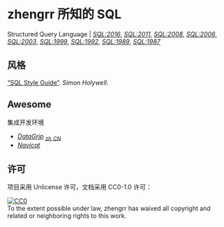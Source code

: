# zhengrr 所知的 SQL

Structured Query Language
| [*SQL:2016*](https://iso.org/standard/63555.html),
  [*SQL:2011*](https://iso.org/standard/53681.html),
  [*SQL:2008*](https://iso.org/standard/45498.html),
  [*SQL:2006*](https://iso.org/standard/38647.html),
  [*SQL:2003*](https://iso.org/standard/34132.html),
  [*SQL:1999*](https://iso.org/standard/26196.html),
  [*SQL:1992*](https://iso.org/standard/16663.html),
  [*SQL:1989*](https://iso.org/standard/16662.html),
  [*SQL:1987*](https://iso.org/standard/16661.html)

## 风格

[“SQL Style Guide”](https://www.sqlstyle.guide). *Simon Holywell*.

## Awesome

集成开发环境

*   [*DataGrip*](https://jetbrains.com/datagrip) <sub>
        [*zh_CN*](https://github.com/pingfangx/jetbrains-in-chinese/tree/master/DataGrip) </sub>
*   [*Navicat*](https://navicat.com/)

## 许可

项目采用 Unlicense 许可，文档采用 CC0-1.0 许可：

<p xmlns:dct="https://purl.org/dc/terms/">
  <a rel="license"
     href="https://creativecommons.org/publicdomain/zero/1.0/">
    <img src="https://licensebuttons.net/p/zero/1.0/88x31.png" style="border-style: none;" alt="CC0" />
  </a>
  <br />
  To the extent possible under law,
  <span resource="[_:publisher]" rel="dct:publisher">
    <span property="dct:title">zhengrr</span></span>
  has waived all copyright and related or neighboring rights to this work.
</p>
